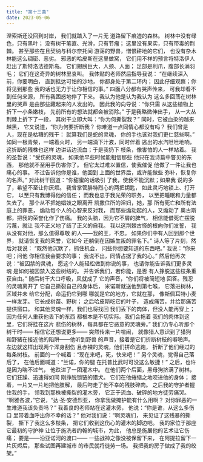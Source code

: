 ```yaml
---
title: "第十三曲"
date: 2023-05-06
---
```

涅索斯还没回到对岸，
我们就踏入了一片无
道路留下痕迹的森林。
树林中没有绿色，只有黑叶；
没有树干笔直、光滑，只有节瘤；
这里没有果实，只有带毒的荆棘。
甚至那些在且契纳与科尔奈托间
游荡的野兽，憎恨耕地的它们，
也没有杂木林能这么稠密、恶劣。
邪恶的哈皮斯在这里做窝，
它们用不祥的预言将特洛伊人
赶出了斯特洛法德斯岛。
它们翅膀巨大，人颈、人面；
足部是利爪，腹部长满羽毛；
它们在这奇异的树林里哀叫。
我体贴的老师然后指导我说：
“在继续深入前，你要明白，
直到抵达可怕的沙地，
你都身处于第二环内；
因此仔细观察；你将见到那些
我的话也无力于让你相信的事。”
四面八分都有哭声传来，
可我却看不到任何来源，
所有我困惑地停了下来。
我认为他是认为我认为
这么多回荡在树林里的哭声
是由那些藏起来的人发出的。
因此我的向导说：“你只需
从这些植物上折下一小条嫩枝，
先前所有的想法就都会被消除。”
于是我略微伸出手，
从一大丛荆棘上折下了一段，
其树干立即大叫：“你为何撕裂我？”
同时，它被血染的越来越黑，
它又说道，“你为何要折断我？
你难道一点同情心都没有吗？
我们曾是人，现在是枯糟的残干：
就算我们是蛇的灵魂，
你的手也该对我们更仁慈些啊。”
如同一根青柴，一端着火时，
另一端滴下汁液，同时伴着
逃出的水汽咝咝地响，
这折断的残株也这样
边讲话边流血；于是我扔下
枝条，像害怕的人一样站着。
我的圣哲说：“受伤的灵魂，
如果他早些时候能相信那些
他只在我诗篇中瞥见的东西，
那他就不至用手伤害你了。
但它太过难以置信，使我催促
他做了一件让我也痛心的事。
不过告诉他你是谁，他回到
上面的世界后，或许能做些
弥补，恢复你的名声。”
对此树干回道：“你甜蜜的话吸引
了我，使我不能沉默；如果我
说的多了，希望不至让你厌烦。
我曾掌管腓特烈心的两把钥匙，
如此灵巧地锁上、打开它，
以至只有我博得他的信任；
而我也忠于我光荣的职务，
以至把睡眠和力量都失去了。
那个从不把她娼妓之眼离开
凯撒住所的淫妇，她，那
所有死亡和所有法庭上的罪恶，
煽动每个人的心智来反对我，
而那些煽动起的人，又煽动了
奥古斯都，把我的荣誉化作了伤痛。
我的头脑，因为它不屑的脾气，
相信能借死亡摆脱污蔑，就让
我不正义地了结了正义的自我。
我以这荆棘古怪的根向你们发誓，
我从没有对他，那么值得尊敬
的人——我的王，不忠。
如果你们中有人回到那个世界，
就请恢复我的荣誉，它如今
还躺倒在因嫉生叛的罪名下。”
诗人等了片刻，然后对我说：
“既然他沉默了，抓住机会，
问些你想要知道的东西吧。”
我说：“你来吧；问他
你相信我会要求的事；
我说不出，同情占据了我的心。”
然后他再次说：“被囚禁的灵魂，
愿这个人能轻松做到你说的事，
也请你能告诉我们更多灵魂
是如何被囚禁入这些树结的。
并告诉我们，若你能，是否
有人挣脱这些枝条重获自由。”
随后树干大口呼吸，风就成了
它的声音，“你们将被简短地
回答。残忍的灵魂离开了
它自己撕裂自己的身体后，
米诺斯就送他到第七喉，
它落进树林，区域并未
给它分配，命运扔它到哪
哪就是它的地方，它就在那，
像斯佩耳特小麦一样发芽。
它长成树苗、野树；
之后哈皮斯吃它的叶子，
造成痛苦，并给那痛苦提供窗口。
和其他灵魂一样，我们也将找回
我们丢下的肉体，但没人能再穿上；
因为任何人重获他丢下的东西
都根本是不切实际。我们会拖着
我们的肉体到这里，它们将挂在这片
悲伤的树林，每具都在它恶意的灵魂旁。”
我们仍专心听那个树干时——
相信它还想说更多——
突然传来一片喧闹，
就像猎人意识到了猎狗
和野猪在接近他的陷阱——他听到野兽
的声音，接着是它们折断树枝的噼啪声。
左边就这样出现两个浑身刮伤
且赤裸的灵魂，他们拼命逃跑，
折断了他们经过的每条树枝。
前面的一个喊着：“现在来吧，死，快来吧！”
另个灵魂，觉得自己落后了，
在他后面喊道：“兰诺，你的腿
在托普比武时可没这么敏捷！”
之后，也许是因为喘不过气，
他跌进了一团灌木中。
在他们两个后面，黑母狗挤满了树林，
它们狂躁、迅速得如同
刚挣脱锁链的猎犬。
它们在他蜷缩之地咬进他的身体；
接着，一片又一片地把他肢解，
最后叼走了他不幸的残肢碎肉。
之后我的守护者握住我的手，
领我到那株被撕裂的灌木旁，
它正于流血、破碎的地方徒劳痛哭。
“啊雅各波，”它说，“达·圣·安德烈亚，
你拿我做掩护能有什么用啊？
对你罪恶的一生难道我该负责吗？”
我善良的老师站在这灌木旁，
他说：“你是谁，从这么多伤口
里带着血呼出你不幸的话？”
他对我们说：“啊灵魂们，
来见证了这残暴的撕裂，
撕下了我这么多枝条，
把它们收到这伤心的灌木的脚边吧。
我的家位于那座它最初的守护神
让位于施洗者约翰的城市，为此，
他总是施展他的艺术让它伤痛；
要是——沿亚诺河的渡口——
一些战神之像没被保留下来，
在阿提拉留下一片灰烬后，
那些试图再建城市
的市民就将徒劳一场。
我把我的房子做成了我的绞架。”